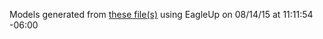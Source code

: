 Models generated from [these file(s)](https://raw.github.com/sparkfun/LSM6DS3_Breakout/30932279a7d44acfc882621ce12a9844e2132844/Hardware/LSM6DS3_Breakout.brd) using EagleUp on 08/14/15 at 11:11:54 -06:00
